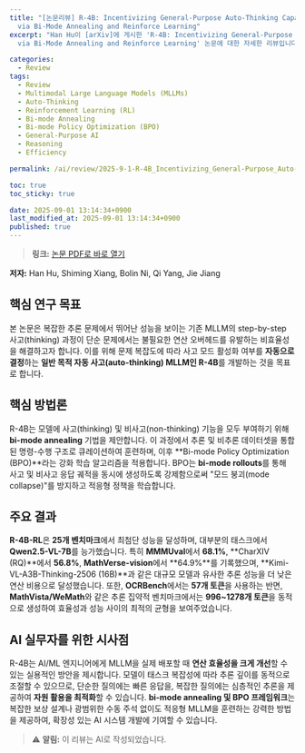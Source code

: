```yaml
---
title: "[논문리뷰] R-4B: Incentivizing General-Purpose Auto-Thinking Capability in MLLMs
  via Bi-Mode Annealing and Reinforce Learning"
excerpt: "Han Hu이 [arXiv]에 게시한 'R-4B: Incentivizing General-Purpose Auto-Thinking Capability in MLLMs
  via Bi-Mode Annealing and Reinforce Learning' 논문에 대한 자세한 리뷰입니다."

categories:
  - Review
tags:
  - Review
  - Multimodal Large Language Models (MLLMs)
  - Auto-Thinking
  - Reinforcement Learning (RL)
  - Bi-mode Annealing
  - Bi-mode Policy Optimization (BPO)
  - General-Purpose AI
  - Reasoning
  - Efficiency

permalink: /ai/review/2025-9-1-R-4B_Incentivizing_General-Purpose_Auto-Thinking_Capability_in_MLLMs_via_Bi-Mode_Annealing_and_Reinforce_Learning/

toc: true
toc_sticky: true

date: 2025-09-01 13:14:34+0900
last_modified_at: 2025-09-01 13:14:34+0900
published: true
---
```

> **링크:** [논문 PDF로 바로 열기](https://arxiv.org/abs/2508.21113)

**저자:** Han Hu, Shiming Xiang, Bolin Ni, Qi Yang, Jie Jiang



## 핵심 연구 목표
본 논문은 복잡한 추론 문제에서 뛰어난 성능을 보이는 기존 MLLM의 step-by-step 사고(thinking) 과정이 단순 문제에서는 불필요한 연산 오버헤드를 유발하는 비효율성을 해결하고자 합니다. 이를 위해 문제 복잡도에 따라 사고 모드 활성화 여부를 **자동으로 결정**하는 **일반 목적 자동 사고(auto-thinking) MLLM인 R-4B**를 개발하는 것을 목표로 합니다.

## 핵심 방법론
R-4B는 모델에 사고(thinking) 및 비사고(non-thinking) 기능을 모두 부여하기 위해 **bi-mode annealing** 기법을 제안합니다. 이 과정에서 추론 및 비추론 데이터셋을 통합된 명령-수행 구조로 큐레이션하여 훈련하며, 이후 **Bi-mode Policy Optimization (BPO)**라는 강화 학습 알고리즘을 적용합니다. BPO는 **bi-mode rollouts**를 통해 사고 및 비사고 응답 궤적을 동시에 생성하도록 강제함으로써 "모드 붕괴(mode collapse)"를 방지하고 적응형 정책을 학습합니다.

## 주요 결과
**R-4B-RL**은 **25개 벤치마크**에서 최첨단 성능을 달성하며, 대부분의 태스크에서 **Qwen2.5-VL-7B**를 능가했습니다. 특히 **MMMUval**에서 **68.1%**, **CharXIV (RQ)**에서 **56.8%**, **MathVerse-vision**에서 **64.9%**를 기록했으며, **Kimi-VL-A3B-Thinking-2506 (16B)**과 같은 대규모 모델과 유사한 추론 성능을 더 낮은 연산 비용으로 달성했습니다. 또한, **OCRBench**에서는 **57개 토큰**을 사용하는 반면, **MathVista/WeMath**와 같은 추론 집약적 벤치마크에서는 **996~1278개 토큰**을 동적으로 생성하여 효율성과 성능 사이의 최적의 균형을 보여주었습니다.

## AI 실무자를 위한 시사점
R-4B는 AI/ML 엔지니어에게 MLLM을 실제 배포할 때 **연산 효율성을 크게 개선**할 수 있는 실용적인 방안을 제시합니다. 모델이 태스크 복잡성에 따라 추론 깊이를 동적으로 조절할 수 있으므로, 단순한 질의에는 빠른 응답을, 복잡한 질의에는 심층적인 추론을 제공하여 **자원 활용을 최적화**할 수 있습니다. **bi-mode annealing 및 BPO 프레임워크**는 복잡한 보상 설계나 광범위한 수동 주석 없이도 적응형 MLLM을 훈련하는 강력한 방법을 제공하여, 확장성 있는 AI 시스템 개발에 기여할 수 있습니다.

> ⚠️ **알림:** 이 리뷰는 AI로 작성되었습니다.